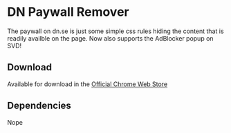 # DN Paywall Remover
The paywall on dn.se is just some simple css rules hiding the content that is readily availble on the page. Now also supports the AdBlocker popup on SVD!

## Download
Available for download in the [Official Chrome Web Store](https://chrome.google.com/webstore/detail/dn-paywall-remover/coonjjochnmdpalhaomhmeckmdlhednm?authuser=1)

## Dependencies
Nope
